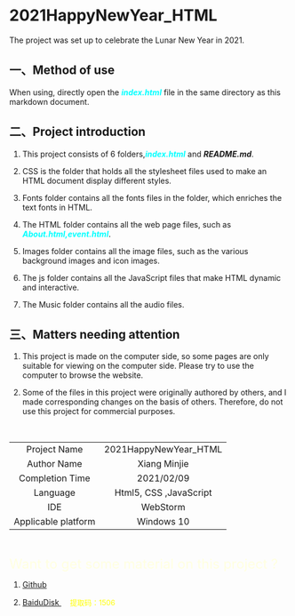 # 2021HappyNewYear_HTML
The project was set up to celebrate the Lunar New Year in 2021.
## 一、Method of use
When using, directly open the ***<font color=#00ffff>index.html</font>*** file in the same directory as this markdown document.
## 二、Project introduction <br/> 
1. This project consists of 6 folders,***<font color=#00ffff>index.html</font>*** and ***README.md***. 

2. CSS is the folder that holds all the stylesheet files used to make an HTML document display different styles.

3. Fonts folder contains all the fonts files in the folder, which enriches the text fonts in HTML.  

4. The HTML folder contains all the web page files, such as  ***<font color=#00ffff>About.html,event.html</font>***. 

5. Images folder contains all the image files, such as the various background images and icon images.

6. The js folder contains all the JavaScript files that make HTML dynamic and interactive.  

7. The Music folder contains all the audio files.  

## 三、Matters needing attention  

1. This project is made on the computer side, so some pages are only suitable for viewing on the computer side. Please try to use the computer to browse the website.  

2. Some of the files in this project were originally authored by others, and I made corresponding changes on the basis of others. Therefore, do not use this project for commercial purposes.  


<br/>

|        |        |
|  :----:  | :----:|
| Project Name  | 2021HappyNewYear_HTML |
| Author Name  | Xiang Minjie |
| Completion Time | 2021/02/09 |
| Language| Html5, CSS ,JavaScript |
| IDE| WebStorm|
| Applicable platform| Windows 10|
  
<br/>

<font size=5px color=lightyellow>Want to get some material on this project ?</font>  


1.  <a href="https://github.com/Xiang-M-J/2021HappyNewYear_HTML/tree/master/%E4%BD%BF%E7%94%A8%E7%B4%A0%E6%9D%90" target="_blank"> Github </a>  

2.  <a href="https://pan.baidu.com/s/15D5iGuZZgDQOC9MHZRuS6w" target="_blank"> BaiduDisk </a> &nbsp; &nbsp;
<font color=yellow size=2px>  提取码：1506 </font>



